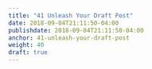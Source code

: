 ```yaml
---
title: "41 Unleash Your Draft Post"
date: 2018-09-04T21:11:50-04:00
publishdate: 2018-09-04T21:11:50-04:00
anchor: 41-unleash-your-draft-post
weight: 40
draft: true
---
```

